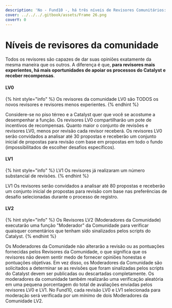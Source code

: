 ```yaml
---
description: 'No - Fund10 -, há três níveis de Revisores Comunitários: LV0, LV1 e LV2.'
cover: ../../../.gitbook/assets/Frame 26.png
coverY: 0
---
```


# Níveis de revisores da comunidade

Todos os revisores são capazes de dar suas opiniões exatamente da mesma maneira que os outros. A diferença é que, **para revisores mais experientes, há mais oportunidades de apoiar os processos do Catalyst e receber recompensas**.​

#### LV0 <a href="#lv0" id="lv0"></a>

{% hint style="info" %}
Os revisores da comunidade LV0 são TODOS os novos revisores e revisores menos experientes.
{% endhint %}

Considere-se no piso térreo e a Catalyst quer que você se acostume a desempenhar a função. Os revisores LV0 compartilharão um pote de incentivos de recompensas. Quanto maior o conjunto de revisões e revisores LV0, menos por revisão cada revisor receberá. Os revisores LV0 serão convidados a analisar até 30 propostas e receberão um conjunto inicial de propostas para revisão com base em propostas em todo o fundo (impossibilitados de escolher desafios específicos).​

#### LV1 <a href="#lv1" id="lv1"></a>

{% hint style="info" %}
LV1 Os revisores já realizaram um número substancial de revisões.
{% endhint %}

LV1 Os revisores serão convidados a analisar até 80 propostas e receberão um conjunto inicial de propostas para revisão com base nas preferências de desafio selecionadas durante o processo de registro.​

#### LV2 <a href="#lv2" id="lv2"></a>

{% hint style="info" %}
Os Revisores LV2 (Moderadores da Comunidade) executarão uma função "Moderador" da Comunidade para verificar quaisquer comentários que tenham sido sinalizados pelos scripts do Catalyst.
{% endhint %}

Os Moderadores da Comunidade não alterarão a revisão ou as pontuações fornecidas pelos Revisores da Comunidade, o que significa que os revisores não devem sentir medo de fornecer opiniões honestas e pontuações objetivas. Em vez disso, os Moderadores da Comunidade são solicitados a determinar se as revisões que foram sinalizadas pelos scripts do Catalyst devem ser publicadas ou descartadas completamente. Os moderadores da comunidade também realizarão uma verificação aleatória em uma pequena porcentagem do total de avaliações enviadas pelos revisores LV0 e LV1. No Fund10, cada revisão LV0 e LV1 selecionada para moderação será verificada por um mínimo de dois Moderadores da Comunidade LV2.
